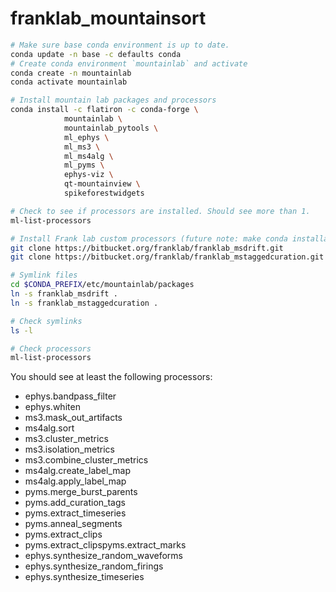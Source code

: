 # franklab_mountainsort

```bash
# Make sure base conda environment is up to date.
conda update -n base -c defaults conda
# Create conda environment `mountainlab` and activate
conda create -n mountainlab
conda activate mountainlab

# Install mountain lab packages and processors
conda install -c flatiron -c conda-forge \
			mountainlab \
			mountainlab_pytools \
			ml_ephys \
			ml_ms3 \
			ml_ms4alg \
			ml_pyms \
			ephys-viz \
			qt-mountainview \
			spikeforestwidgets

# Check to see if processors are installed. Should see more than 1.
ml-list-processors

# Install Frank lab custom processors (future note: make conda installable)
git clone https://bitbucket.org/franklab/franklab_msdrift.git
git clone https://bitbucket.org/franklab/franklab_mstaggedcuration.git

# Symlink files
cd $CONDA_PREFIX/etc/mountainlab/packages
ln -s franklab_msdrift .
ln -s franklab_mstaggedcuration .

# Check symlinks
ls -l

# Check processors
ml-list-processors

```

You should see at least the following processors:
+ ephys.bandpass_filter
+ ephys.whiten
+ ms3.mask_out_artifacts
+ ms4alg.sort
+ ms3.cluster_metrics
+ ms3.isolation_metrics
+ ms3.combine_cluster_metrics
+ ms4alg.create_label_map
+ ms4alg.apply_label_map
+ pyms.merge_burst_parents
+ pyms.add_curation_tags
+ pyms.extract_timeseries
+ pyms.anneal_segments
+ pyms.extract_clips
+ pyms.extract_clipspyms.extract_marks
+ ephys.synthesize_random_waveforms
+ ephys.synthesize_random_firings
+ ephys.synthesize_timeseries
